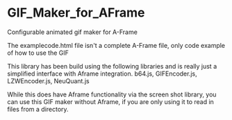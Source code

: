 # GIF_Maker_for_AFrame
Configurable animated gif maker for A-Frame

The examplecode.html file isn't a complete A-Frame file, only code example of how to use the GIF

This library has been build using the following libraries and is really just a simplified interface with Aframe integration.
b64.js, GIFEncoder.js, LZWEncoder.js, NeuQuant.js

While this does have Aframe functionality via the screen shot library, you can use this GIF maker without Aframe, if you are only using it to read in files from a directory.

